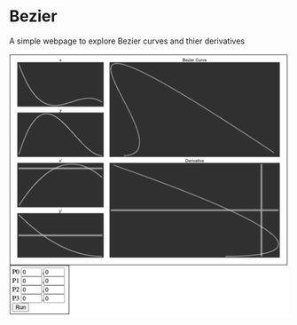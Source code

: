 # Bezier
A simple webpage to explore Bezier curves and thier derivatives

![Sample image](/readme/example.png)